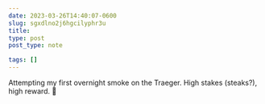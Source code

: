 ```yaml
---
date: 2023-03-26T14:40:07-0600
slug: sgxdlno2j6hgcilyphr3u
title: 
type: post
post_type: note

tags: []
---
```

Attempting my first overnight smoke on the Traeger. High stakes (steaks?), high reward. 💨



